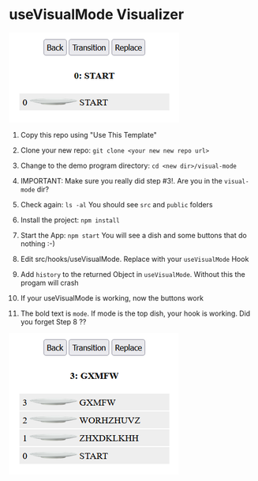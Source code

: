 # useVisualMode Visualizer

<img src="images/start.png"  title="useVisualMode Initial Stack">

1. Copy this repo using "Use This Template"

2. Clone your new repo: `git clone <your new new repo url>`

3.  Change to the demo program directory:  `cd <new dir>/visual-mode`

4. IMPORTANT:  Make sure you really did step #3!.  Are you in the `visual-mode` dir?

5. Check again:  `ls -al`  You should see `src` and `public` folders

6. Install the project: `npm install`

7. Start the App:  `npm start`  You will see a dish and some buttons that do nothing :-) 

7. Edit src/hooks/useVisualMode.  Replace with your `useVisualMode` Hook

8. Add `history` to the returned Object in `useVisualMode`.  Without this the progam will crash

9. If your useVisualMode is working, now the buttons work

10. The bold text is `mode`. If mode is the top dish, your hook is working.   Did you forget Step 8 ??
<img src="images/screen.png"  title="useVisualMode Stack">
